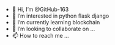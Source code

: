 - 👋 Hi, I’m @GitHub-163
- 👀 I’m interested in python flask django
- 🌱 I’m currently learning blockchain
- 💞️ I’m looking to collaborate on ...
- 📫 How to reach me ...

<!---
GitHub-163/GitHub-163 is a ✨ special ✨ repository because its `README.md` (this file) appears on your GitHub profile.
You can click the Preview link to take a look at your changes.
--->
